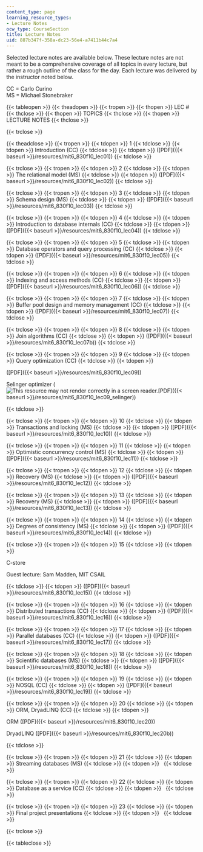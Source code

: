 ```yaml
---
content_type: page
learning_resource_types:
- Lecture Notes
ocw_type: CourseSection
title: Lecture Notes
uid: 887b347f-358a-dc23-56e4-a7411b44c7a4
---
```


Selected lecture notes are available below. These lecture notes are not meant to be a comprehensive coverage of all topics in every lecture, but rather a rough outline of the class for the day. Each lecture was delivered by the instructor noted below.

CC = Carlo Curino  
MS = Michael Stonebraker

{{< tableopen >}}
{{< theadopen >}}
{{< tropen >}}
{{< thopen >}}
LEC #
{{< thclose >}}
{{< thopen >}}
TOPICS
{{< thclose >}}
{{< thopen >}}
LECTURE NOTES
{{< thclose >}}

{{< trclose >}}

{{< theadclose >}}
{{< tropen >}}
{{< tdopen >}}
1
{{< tdclose >}}
{{< tdopen >}}
Introduction (CC)
{{< tdclose >}}
{{< tdopen >}}
([PDF]({{< baseurl >}}/resources/mit6_830f10_lec01))
{{< tdclose >}}

{{< trclose >}}
{{< tropen >}}
{{< tdopen >}}
2
{{< tdclose >}}
{{< tdopen >}}
The relational model (MS)
{{< tdclose >}}
{{< tdopen >}}
([PDF]({{< baseurl >}}/resources/mit6_830f10_lec02))
{{< tdclose >}}

{{< trclose >}}
{{< tropen >}}
{{< tdopen >}}
3
{{< tdclose >}}
{{< tdopen >}}
Schema design (MS)
{{< tdclose >}}
{{< tdopen >}}
([PDF]({{< baseurl >}}/resources/mit6_830f10_lec03))
{{< tdclose >}}

{{< trclose >}}
{{< tropen >}}
{{< tdopen >}}
4
{{< tdclose >}}
{{< tdopen >}}
Introduction to database internals (CC)
{{< tdclose >}}
{{< tdopen >}}
([PDF]({{< baseurl >}}/resources/mit6_830f10_lec04))
{{< tdclose >}}

{{< trclose >}}
{{< tropen >}}
{{< tdopen >}}
5
{{< tdclose >}}
{{< tdopen >}}
Database operators and query processing (CC)
{{< tdclose >}}
{{< tdopen >}}
([PDF]({{< baseurl >}}/resources/mit6_830f10_lec05))
{{< tdclose >}}

{{< trclose >}}
{{< tropen >}}
{{< tdopen >}}
6
{{< tdclose >}}
{{< tdopen >}}
Indexing and access methods (CC)
{{< tdclose >}}
{{< tdopen >}}
([PDF]({{< baseurl >}}/resources/mit6_830f10_lec06))
{{< tdclose >}}

{{< trclose >}}
{{< tropen >}}
{{< tdopen >}}
7
{{< tdclose >}}
{{< tdopen >}}
Buffer pool design and memory management (CC)
{{< tdclose >}}
{{< tdopen >}}
([PDF]({{< baseurl >}}/resources/mit6_830f10_lec07))
{{< tdclose >}}

{{< trclose >}}
{{< tropen >}}
{{< tdopen >}}
8
{{< tdclose >}}
{{< tdopen >}}
Join algorithms (CC)
{{< tdclose >}}
{{< tdopen >}}
([PDF]({{< baseurl >}}/resources/mit6_830f10_lec07b))
{{< tdclose >}}

{{< trclose >}}
{{< tropen >}}
{{< tdopen >}}
9
{{< tdclose >}}
{{< tdopen >}}
Query optimization (CC)
{{< tdclose >}}
{{< tdopen >}}


([PDF]({{< baseurl >}}/resources/mit6_830f10_lec09))

Selinger optimizer (![This resource may not render correctly in a screen reader.](/images/inacessible.gif)[PDF]({{< baseurl >}}/resources/mit6_830f10_lec09_selinger))


{{< tdclose >}}

{{< trclose >}}
{{< tropen >}}
{{< tdopen >}}
10
{{< tdclose >}}
{{< tdopen >}}
Transactions and locking (MS)
{{< tdclose >}}
{{< tdopen >}}
([PDF]({{< baseurl >}}/resources/mit6_830f10_lec10))
{{< tdclose >}}

{{< trclose >}}
{{< tropen >}}
{{< tdopen >}}
11
{{< tdclose >}}
{{< tdopen >}}
Optimistic concurrency control (MS)
{{< tdclose >}}
{{< tdopen >}}
([PDF]({{< baseurl >}}/resources/mit6_830f10_lec11))
{{< tdclose >}}

{{< trclose >}}
{{< tropen >}}
{{< tdopen >}}
12
{{< tdclose >}}
{{< tdopen >}}
Recovery (MS)
{{< tdclose >}}
{{< tdopen >}}
([PDF]({{< baseurl >}}/resources/mit6_830f10_lec12))
{{< tdclose >}}

{{< trclose >}}
{{< tropen >}}
{{< tdopen >}}
13
{{< tdclose >}}
{{< tdopen >}}
Recovery (MS)
{{< tdclose >}}
{{< tdopen >}}
([PDF]({{< baseurl >}}/resources/mit6_830f10_lec13))
{{< tdclose >}}

{{< trclose >}}
{{< tropen >}}
{{< tdopen >}}
14
{{< tdclose >}}
{{< tdopen >}}
Degrees of consistency (MS)
{{< tdclose >}}
{{< tdopen >}}
([PDF]({{< baseurl >}}/resources/mit6_830f10_lec14))
{{< tdclose >}}

{{< trclose >}}
{{< tropen >}}
{{< tdopen >}}
15
{{< tdclose >}}
{{< tdopen >}}


C-store

Guest lecture: Sam Madden, MIT CSAIL


{{< tdclose >}}
{{< tdopen >}}
([PDF]({{< baseurl >}}/resources/mit6_830f10_lec15))
{{< tdclose >}}

{{< trclose >}}
{{< tropen >}}
{{< tdopen >}}
16
{{< tdclose >}}
{{< tdopen >}}
Distributed transactions (CC)
{{< tdclose >}}
{{< tdopen >}}
([PDF]({{< baseurl >}}/resources/mit6_830f10_lec16))
{{< tdclose >}}

{{< trclose >}}
{{< tropen >}}
{{< tdopen >}}
17
{{< tdclose >}}
{{< tdopen >}}
Parallel databases (CC)
{{< tdclose >}}
{{< tdopen >}}
([PDF]({{< baseurl >}}/resources/mit6_830f10_lec17))
{{< tdclose >}}

{{< trclose >}}
{{< tropen >}}
{{< tdopen >}}
18
{{< tdclose >}}
{{< tdopen >}}
Scientific databases (MS)
{{< tdclose >}}
{{< tdopen >}}
([PDF]({{< baseurl >}}/resources/mit6_830f10_lec18))
{{< tdclose >}}

{{< trclose >}}
{{< tropen >}}
{{< tdopen >}}
19
{{< tdclose >}}
{{< tdopen >}}
NOSQL (CC)
{{< tdclose >}}
{{< tdopen >}}
([PDF]({{< baseurl >}}/resources/mit6_830f10_lec19))
{{< tdclose >}}

{{< trclose >}}
{{< tropen >}}
{{< tdopen >}}
20
{{< tdclose >}}
{{< tdopen >}}
ORM, DryadLINQ (CC)
{{< tdclose >}}
{{< tdopen >}}


ORM ([PDF]({{< baseurl >}}/resources/mit6_830f10_lec20))

DryadLINQ ([PDF]({{< baseurl >}}/resources/mit6_830f10_lec20b))


{{< tdclose >}}

{{< trclose >}}
{{< tropen >}}
{{< tdopen >}}
21
{{< tdclose >}}
{{< tdopen >}}
Streaming databases (MS)
{{< tdclose >}}
{{< tdopen >}}
 
{{< tdclose >}}

{{< trclose >}}
{{< tropen >}}
{{< tdopen >}}
22
{{< tdclose >}}
{{< tdopen >}}
Database as a service (CC)
{{< tdclose >}}
{{< tdopen >}}
 
{{< tdclose >}}

{{< trclose >}}
{{< tropen >}}
{{< tdopen >}}
23
{{< tdclose >}}
{{< tdopen >}}
Final project presentations
{{< tdclose >}}
{{< tdopen >}}
 
{{< tdclose >}}

{{< trclose >}}

{{< tableclose >}}